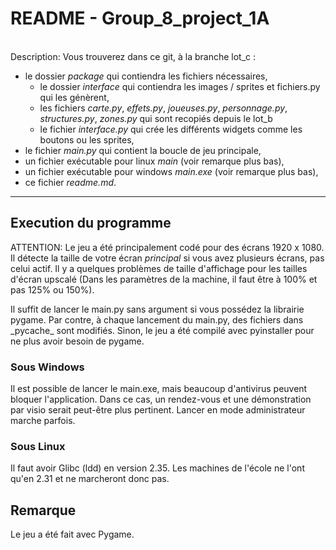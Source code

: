 # README - Group_8_project_1A

\
Description: Vous trouverez dans ce git, à la branche lot_c :
* le dossier *package* qui contiendra les fichiers nécessaires,
    * le dossier *interface* qui contiendra les images / sprites et fichiers.py qui les génèrent,
    * les fichiers *carte.py*, *effets.py*, *joueuses.py*, *personnage.py*, *structures.py*, *zones.py* qui sont recopiés depuis le lot_b
    * le fichier *interface.py* qui crée les différents widgets comme les boutons ou les sprites,
* le fichier *main.py* qui contient la boucle de jeu principale,
* un fichier exécutable pour linux *main* (voir remarque plus bas),
* un fichier exécutable pour windows *main.exe* (voir remarque plus bas),
* ce fichier *readme.md*.



***

## Execution du programme

ATTENTION: Le jeu a été principalement codé pour des écrans 1920 x 1080.
Il détecte la taille de votre écran _principal_ si vous avez plusieurs écrans, pas celui actif.
Il y a quelques problèmes de taille d'affichage pour les tailles d'écran upscalé (Dans les paramètres de la machine, il faut être à 100% et pas 125% ou 150%).


Il suffit de lancer le main.py sans argument si vous possédez la librairie pygame.
Par contre, à chaque lancement du main.py, des fichiers dans \_pycache\_ sont modifiés.
Sinon, le jeu a été compilé avec pyinstaller pour ne plus avoir besoin de pygame.

### Sous Windows

Il est possible de lancer le main.exe, mais beaucoup d'antivirus peuvent bloquer l'application.
Dans ce cas, un rendez-vous et une démonstration par visio serait peut-être plus pertinent.
Lancer en mode administrateur marche parfois.

### Sous Linux

Il faut avoir Glibc (ldd) en version 2.35. Les machines de l'école ne l'ont qu'en 2.31 et ne marcheront donc pas.

## Remarque

Le jeu a été fait avec Pygame.

